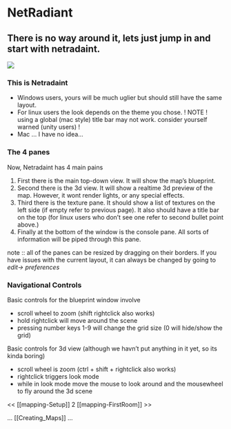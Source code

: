 NetRadiant
==========

There is no way around it, lets just jump in and start with netradaint.
-----------------------------------------------------------------------

![](comp-netradiant-plainnumbered.png)

### This is Netradaint

-   Windows users, yours will be much uglier but should still have the same layout.
-   For linux users the look depends on the theme you chose. ! NOTE ! using a global (mac style) title bar may not work. consider yourself warned (unity users) !
-   Mac … I have no idea…

### The 4 panes

Now, Netradaint has 4 main pains
1.  First there is the main top-down view. It will show the map’s blueprint.
2.  Second there is the 3d view. It will show a realtime 3d preview of the map. However, it wont render lights, or any special effects.
3.  Third there is the texture pane. It should show a list of textures on the left side (if empty refer to previous page). It also should have a title bar on the top (for linux users who don’t see one refer to second bullet point above.)
4.  Finally at the bottom of the window is the console pane. All sorts of information will be piped through this pane.

note :: all of the panes can be resized by dragging on their borders. If you have issues with the current layout, it can always be changed by going to *edit-\> preferences*

### Navigational Controls

Basic controls for the blueprint window involve
-   scroll wheel to zoom (shift rightclick also works)
-   hold rightclick will move around the scene
-   pressing number keys 1-9 will change the grid size (0 will hide/show the grid)

Basic controls for 3d view (although we havn’t put anything in it yet, so its kinda boring)
-   scroll wheel is zoom (ctrl + shift + rightclick also works)
-   rightclick triggers look mode
-   while in look mode move the mouse to look around and the mousewheel to fly around the 3d scene

\<\< [[mapping-Setup]] 2 [[mapping-FirstRoom]] \>\>

… [[Creating_Maps]] …


